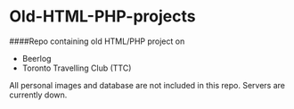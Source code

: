 # Old-HTML-PHP-projects

####Repo containing old HTML/PHP project on
* Beerlog
* Toronto Travelling Club (TTC)

All personal images and database are not included in this repo.
Servers are currently down.
